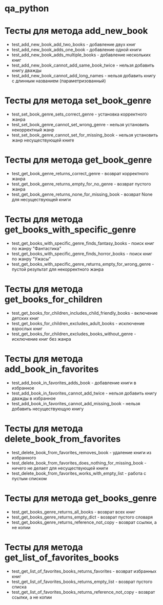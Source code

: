 # qa_python 
# Тесты для метода add_new_book
- test_add_new_book_add_two_books - добавление двух книг
- test_add_new_book_adds_one_book - добавление одной книги
- test_add_new_book_adds_multiple_books - добавление нескольких книг
- test_add_new_book_cannot_add_same_book_twice - нельзя добавить книгу дважды
- test_add_new_book_cannot_add_long_names - нельзя добавить книгу с длинным названием (параметризованный)

# Тесты для метода set_book_genre
- test_set_book_genre_sets_correct_genre - установка корректного жанра
- test_set_book_genre_cannot_set_wrong_genre - нельзя установить некорректный жанр
- test_set_book_genre_cannot_set_for_missing_book - нельзя установить жанр несуществующей книге

# Тесты для метода get_book_genre
- test_get_book_genre_returns_correct_genre - возврат корректного жанра
- test_get_book_genre_returns_empty_for_no_genre - возврат пустого жанра
- test_get_book_genre_returns_none_for_missing_book - возврат None для несуществующей книги

# Тесты для метода get_books_with_specific_genre
- test_get_books_with_specific_genre_finds_fantasy_books - поиск книг по жанру "Фантастика"
- test_get_books_with_specific_genre_finds_horror_books - поиск книг по жанру "Ужасы"
- test_get_books_with_specific_genre_returns_empty_for_wrong_genre - пустой результат для некорректного жанра

# Тесты для метода get_books_for_children
- test_get_books_for_children_includes_child_friendly_books - включение детских книг
- test_get_books_for_children_excludes_adult_books - исключение взрослых книг
- test_get_books_for_children_excludes_books_without_genre - исключение книг без жанра

# Тесты для метода add_book_in_favorites
- test_add_book_in_favorites_adds_book - добавление книги в избранное
- test_add_book_in_favorites_cannot_add_twice - нельзя добавить книгу дважды в избранное
- test_add_book_in_favorites_cannot_add_missing_book - нельзя добавить несуществующую книгу

# Тесты для метода delete_book_from_favorites
- test_delete_book_from_favorites_removes_book - удаление книги из избранного
- test_delete_book_from_favorites_does_nothing_for_missing_book - ничего не делает для несуществующей книги
- test_delete_book_from_favorites_works_with_empty_list - работа с пустым списком

# Тесты для метода get_books_genre
- test_get_books_genre_returns_all_books - возврат всех книг
- test_get_books_genre_returns_empty_dict - возврат пустого словаря
- test_get_books_genre_returns_reference_not_copy - возврат ссылки, а не копии

# Тесты для метода get_list_of_favorites_books
- test_get_list_of_favorites_books_returns_favorites - возврат избранных книг
- test_get_list_of_favorites_books_returns_empty_list - возврат пустого списка
- test_get_list_of_favorites_books_returns_reference_not_copy - возврат ссылки, а не копии
